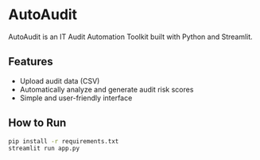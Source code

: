 # AutoAudit

AutoAudit is an IT Audit Automation Toolkit built with Python and Streamlit.

## Features
- Upload audit data (CSV)
- Automatically analyze and generate audit risk scores
- Simple and user-friendly interface

## How to Run
```bash
pip install -r requirements.txt
streamlit run app.py
```